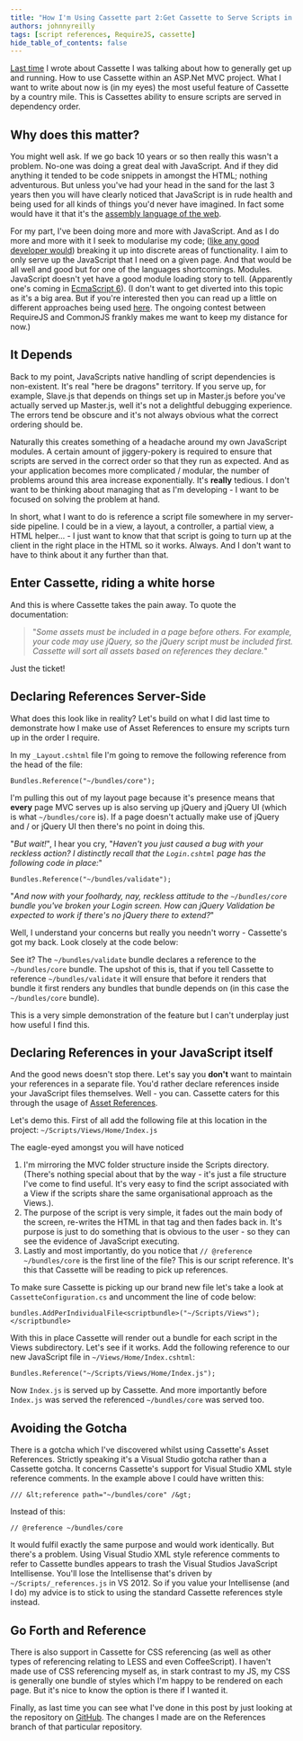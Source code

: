 ```yaml
---
title: "How I'm Using Cassette part 2:Get Cassette to Serve Scripts in Dependency Order"
authors: johnnyreilly
tags: [script references, RequireJS, cassette]
hide_table_of_contents: false
---
```


[Last time](../2013-05-04-how-im-using-cassette/index.md) I wrote about Cassette I was talking about how to generally get up and running. How to use Cassette within an ASP.Net MVC project. What I want to write about now is (in my eyes) the most useful feature of Cassette by a country mile. This is Cassettes ability to ensure scripts are served in dependency order.

## Why does this matter?

You might well ask. If we go back 10 years or so then really this wasn't a problem. No-one was doing a great deal with JavaScript. And if they did anything it tended to be code snippets in amongst the HTML; nothing adventurous. But unless you've had your head in the sand for the last 3 years then you will have clearly noticed that JavaScript is in rude health and being used for all kinds of things you'd never have imagined. In fact some would have it that it's the [assembly language of the web](http://www.hanselman.com/blog/JavaScriptisAssemblyLanguagefortheWebPart2MadnessorjustInsanity.aspx).

For my part, I've been doing more and more with JavaScript. And as I do more and more with it I seek to modularise my code; ([like any good developer would](http://en.wikipedia.org/wiki/Separation_of_concerns)) breaking it up into discrete areas of functionality. I aim to only serve up the JavaScript that I need on a given page. And that would be all well and good but for one of the languages shortcomings. Modules. JavaScript doesn't yet have a good module loading story to tell. (Apparently one's coming in [EcmaScript 6](http://wiki.ecmascript.org/doku.php?id=harmony:modules)). (I don't want to get diverted into this topic as it's a big area. But if you're interested then you can read up a little on different approaches being used [here](http://requirejs.org/docs/whyamd.html#today). The ongoing contest between RequireJS and CommonJS frankly makes me want to keep my distance for now.)

## It Depends

Back to my point, JavaScripts native handling of script dependencies is non-existent. It's real "here be dragons" territory. If you serve up, for example, Slave.js that depends on things set up in Master.js before you've actually served up Master.js, well it's not a delightful debugging experience. The errors tend be obscure and it's not always obvious what the correct ordering should be.

Naturally this creates something of a headache around my own JavaScript modules. A certain amount of jiggery-pokery is required to ensure that scripts are served in the correct order so that they run as expected. And as your application becomes more complicated / modular, the number of problems around this area increase exponentially. It's **really** tedious. I don't want to be thinking about managing that as I'm developing - I want to be focused on solving the problem at hand.

In short, what I want to do is reference a script file somewhere in my server-side pipeline. I could be in a view, a layout, a controller, a partial view, a HTML helper... - I just want to know that that script is going to turn up at the client in the right place in the HTML so it works. Always. And I don't want to have to think about it any further than that.

## Enter Cassette, riding a white horse

And this is where Cassette takes the pain away. To quote the documentation:

> "_Some assets must be included in a page before others. For example, your code may use jQuery, so the jQuery script must be included first. Cassette will sort all assets based on references they declare._"

Just the ticket!

## Declaring References Server-Side

What does this look like in reality? Let's build on what I did last time to demonstrate how I make use of Asset References to ensure my scripts turn up in the order I require.

In my `_Layout.cshtml` file I'm going to remove the following reference from the head of the file:

`Bundles.Reference("~/bundles/core");`

I'm pulling this out of my layout page because it's presence means that **every** page MVC serves up is also serving up jQuery and jQuery UI (which is what `~/bundles/core` is). If a page doesn't actually make use of jQuery and / or jQuery UI then there's no point in doing this.

"_But wait!_", I hear you cry, "_Haven't you just caused a bug with your reckless action? I distinctly recall that the `Login.cshtml` page has the following code in place:_"

`Bundles.Reference("~/bundles/validate");`

"_And now with your foolhardy, nay, reckless attitude to the `~/bundles/core` bundle you've broken your Login screen. How can jQuery Validation be expected to work if there's no jQuery there to extend?_"

Well, I understand your concerns but really you needn't worry - Cassette's got my back. Look closely at the code below:

<script src="https://gist.github.com/johnnyreilly/5693071.js?file=ReferencesValidateDependesOnCoreCassetteConfiguration.cs"></script>

See it? The `~/bundles/validate` bundle declares a reference to the `~/bundles/core` bundle. The upshot of this is, that if you tell Cassette to reference `~/bundles/validate` it will ensure that before it renders that bundle it first renders any bundles that bundle depends on (in this case the `~/bundles/core` bundle).

This is a very simple demonstration of the feature but I can't underplay just how useful I find this.

## Declaring References in your JavaScript itself

And the good news doesn't stop there. Let's say you **don't** want to maintain your references in a separate file. You'd rather declare references inside your JavaScript files themselves. Well - you can. Cassette caters for this through the usage of [Asset References](http://getcassette.net/documentation/v1/AssetReferences).

Let's demo this. First of all add the following file at this location in the project: `~/Scripts/Views/Home/Index.js`

<script src="https://gist.github.com/johnnyreilly/5693071.js?file=Index.js"></script>

The eagle-eyed amongst you will have noticed

1. I'm mirroring the MVC folder structure inside the Scripts directory. (There's nothing special about that by the way - it's just a file structure I've come to find useful. It's very easy to find the script associated with a View if the scripts share the same organisational approach as the Views.).
2. The purpose of the script is very simple, it fades out the main body of the screen, re-writes the HTML in that tag and then fades back in. It's purpose is just to do something that is obvious to the user - so they can see the evidence of JavaScript executing.
3. Lastly and most importantly, do you notice that `// @reference ~/bundles/core` is the first line of the file? This is our script reference. It's this that Cassette will be reading to pick up references.

To make sure Cassette is picking up our brand new file let's take a look at `CassetteConfiguration.cs` and uncomment the line of code below:

`bundles.AddPerIndividualFile<scriptbundle>("~/Scripts/Views");</scriptbundle>`

With this in place Cassette will render out a bundle for each script in the Views subdirectory. Let's see if it works. Add the following reference to our new JavaScript file in `~/Views/Home/Index.cshtml`:

`Bundles.Reference("~/Scripts/Views/Home/Index.js");`

Now `Index.js` is served up by Cassette. And more importantly before `Index.js` was served the referenced `~/bundles/core` was served too.

## Avoiding the Gotcha

There is a gotcha which I've discovered whilst using Cassette's Asset References. Strictly speaking it's a Visual Studio gotcha rather than a Cassette gotcha. It concerns Cassette's support for Visual Studio XML style reference comments. In the example above I could have written this:

`/// &lt;reference path="~/bundles/core" /&gt;`

Instead of this:

`// @reference ~/bundles/core`

It would fulfil exactly the same purpose and would work identically. But there's a problem. Using Visual Studio XML style reference comments to refer to Cassette bundles appears to trash the Visual Studios JavaScript Intellisense. You'll lose the Intellisense that's driven by `~/Scripts/_references.js` in VS 2012. So if you value your Intellisense (and I do) my advice is to stick to using the standard Cassette references style instead.

## Go Forth and Reference

There is also support in Cassette for CSS referencing (as well as other types of referencing relating to LESS and even CoffeeScript). I haven't made use of CSS referencing myself as, in stark contrast to my JS, my CSS is generally one bundle of styles which I'm happy to be rendered on each page. But it's nice to know the option is there if I wanted it.

Finally, as last time you can see what I've done in this post by just looking at the repository on [GitHub](https://github.com/johnnyreilly/CassetteDemo/tree/References). The changes I made are on the References branch of that particular repository.

<!-- I don't want to serve up a monster JavaScript payload with each screen refresh.  Quite besides anything else, if I did that each screen refresh would be slower as more JavaScript was served up and parsed - the UX would suffer.  I don't want that.  I want *<strong>performance</strong>*! -->
